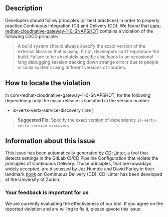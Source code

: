 
## Description
Developers should follow principles (or best practices) in order to properly practice Continuous Integration (CI) and Delivery (CD).
We found that [com-redhat-cloudnative-gateway-1-0-SNAPSHOT](https://gitlab.com/bugbiteme/gateway-vertx/blob/master/.gitlab-ci.yml) contains a violation of the following CI/CD principle:

> A build system should always specify the exact version of the external libraries that is using.
If not, developers can’t reproduce the build. Failure to be absolutely specific also leads to an occasional long debugging session tracking down strange errors due to people or build systems using different versions of libraries.

## How to locate the violation

In com-redhat-cloudnative-gateway-1-0-SNAPSHOT, for the following dependency only the major release is specified in the version number.

* io-vertx-vertx-service-discovery (line )

> **Suggested Fix:** Specify the exact version of dependency `io-vertx-vertx-service-discovery`.

## Information about this issue

This issue has been automatically generated by [CD-Linter](https://gitlab.com/Jancso/configuration-analytics), a tool that detects settings in the GitLab CI/CD Pipeline Configuration that violate the principles of Continuous Delivery. Those principles, that are nowadays widely accepted, are discussed by Jez Humble and David Farley in their landmark [book](https://www.oreilly.com/library/view/continuous-delivery-reliable/9780321670250/) on Continuous Delivery (CD). CD-Linter has been developed at the University of Zurich.

### Your feedback is important for us
We are currently evaluating the effectiveness of our tool. If you agree on the reported violation and are willing to fix it, please upvote this issue.